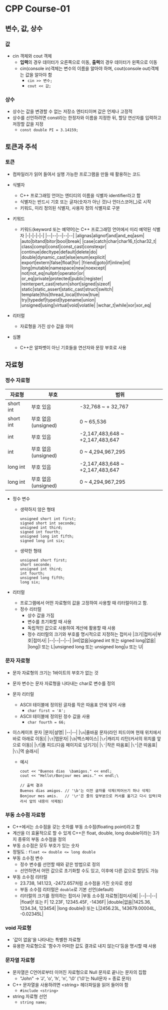 # CPP Course-01

## 변수, 값, 상수

### 값
- cin 객체와 cout 객체
  - **입력**의 경우 데이터가 오른쪽으로 이동, **출력**의 경우 데이터가 왼쪽으로 이동
  - cin(console in)객체는 변수의 이름을 알아야 하며, cout(console out)객체는 값을 알아야 함
    - `cin >> 변수;`
    - `cout << 값;`

### 상수

- 상수는 값을 변경할 수 없는 저장소 엔티티이며 값은 언제나 고정적
- 상수를 선언하려면 const라는 한정자와 이름을 지정한 뒤, 할당 연산자를 입력하고 저장할 값을 지정
  - `const double PI = 3.14159;`

## 토큰과 주석

### 토큰

- 컴파일러가 읽어 들여서 실행 가능한 프로그램을 만들 때 활용하는 코드

- 식별자
  - C++ 프로그래밍 언어는 엔티티의 이름을 식별자 identifier라고 함
  - 식별자는 반드시 기호 또는 글자(숫자가 아닌 것)나 언더스코어(_)로 시작
  - 키워드, 미리 정의된 식별자, 사용자 정의 식별자로 구분

- 키워드
  - 키워드(keyword 또는 예약어)는 C++ 프로그래밍 언어에서 미리 예약된 식별자
    |-|-|-|-|-|
    |--|--|--|--|--|
    |alignas|alignof|and|and_eq|asm|
    |auto|bitand|bitor|bool|break|
    |case|catch|char|char16_t|char32_t|
    |class|compl|const|const_cast|constexpr|
    |continue|decltype|default|delete|do|
    |double|dynamic_cast|else|enum|explicit|
    |export|extern|false|float|for|
    |friend|goto|if|inline|int|
    |long|mutable|namespace|new|noexcept|
    |not|not_eq|nullptr|operator|or|
    |or_eq|private|protected|public|register|
    |reinterpert_cast|return|short|signed|sizeof|
    |static|static_assert|static_cast|struct|switch|
    |template|this|thread_local|throw|true|
    |try|typedef|typeid|typename|union|
    |unsigned|using|virtual|void|volatile|
    |wchar_t|while|xor|xor_eq|

- 리터럴
  - 자료형을 가진 상수 값을 의미

- 심볼
  - C++은 알파벳이 아닌 기호들을 연산자와 문장 부호로 사용

## 자료형

### 정수 자료형

|자료형|부호|범위|
|--|--|--|
|short int|부호 있음|-32,768 ~ + 32,767|
|short int|부호 없음(unsigned)|0 ~ 65,536|
|int|부호 있음|-2,147,483,648 ~ +2,147,483,647|
|int|부호 없음(unsigned)|0 ~ 4,294,967,295|
|long int|부호 있음|-2,147,483,648 ~ +2,147,483,647|
|long int|부호 없음(unsigned)|0 ~ 4,294,967,295|

- 정수 변수
  - 생략하지 않은 형태
    ```
    unsigned short int first;
    signed short int seconde;
    unsigned int third;
    signed int fourth;
    unsigned long int fifth;
    signed long int six;
    ```
  - 생략한 형태
    ```
    unsigned short first;
    short seconde;
    unsigned int third;
    int fourth;
    unsigned long fifth;
    long six;
    ```

- 리터럴
  - 프로그램에서 어떤 자료형의 값을 고정하여 사용할 때 리터럴이라고 함.
  - 정수 리터럴
    - 상수 값을 가짐
    - 변수를 초기화할 때 사용
    - 독립적인 값으로 사용하여 계산에 활용할 때 사용
    - 정수 리터럴의 크기와 부호를 명시적으로 지정하는 접미사
      |크기|접미사|부호|접미사|
      |--|--|--|--|
      |int|없음|signed int 또는 signed long|없음|
      |long|l 또는 L|unsigned long 또는 unsigned long|u 또는 U|

### 문자 자료형

- 문자 자료형의 크기는 1바이트의 부호가 없는 것
- 문자 변수는 문자 자료형을 나타내는 char로 변수를 정의

- 문자 리터럴
  - ASCII 테이블에 정의된 글자를 작은 따옴표 안에 넣어 사용
    - `char first = 'A';`
  - ASCII 테이블에 정의된 정수 값을 사용
    - `char fourth = 66;`

- 이스케이프 문자
  |문자|설명|
  |--|--|
  |`\n`|줄바꿈 문자(라인 피드이며 현재 위치에서 바로 아래로 이동)|
  |`\t`|탭문자|
  |`\b`|백스페이스|
  |`\r`|캐리지 리턴(커서의 위치를 앞으로 이동)|
  |`\f`|폼 피드(다음 페이지로 넘기기)|
  |`\'`|작은 따옴표|
  |`\"`|큰 따옴표|
  |`\\`|역 슬래시|

  - 예시
    ```
    cout << "Buenos dias  \bamigos." << endl;
    cout << "Hello\rBonjour mes amis." << endl;\

    // 출력 결과
    Buenos dias amigos. // '\b'는 이전 글자를 삭제(띄어쓰기 하나 삭제)
    Bonjour mes amis.   // '\r'은 줄의 앞부분으로 커서를 옮기고 다시 입력(따라서 앞의 내용이 삭제됨)
    ```

### 부동 소수점 자료형

- C++에서는 소수점을 갖는 숫자를 부동 소수점(floating point)라고 함
- 계산을 더 효율적으로 할 수 있게 C++은 float, double, long double이라는 3가지 종류의 부동 소수점을 정의
- 부동 소수점은 모두 부호가 있는 숫자
- 정밀도 : `float <= double <= long double`
- 부동 소수점 변수
  - 정수 변수를 선언할 때와 같은 방법으로 정의
  - 선언하면서 어떤 값으로 초기화할 수도 있고, 이후에 다른 값으로 할당도 가능
- 부동 소수점 리터럴
  - 23.738, 141.123, -2472.657처럼 소수점을 가진 숫자로 생성
  - 부동 소수점 리터럴은 `double`로 기본 선언(default)
  - 리터럴의 크기를 정의하는 접미사
    |부동 소수점 자료형|접미사|예|
    |--|--|--|
    |float|f 또는 F| 12.23F, 12345.45F, -1436F|
    |double|없음|1425.36, 1234.34, 123454|
    |long double|l 또는 L|2456.23L, 143679.00004L, -0.02345L|

### void 자료형

- '값이 없음'을 나타내는 특별한 자료형
- 유용한 자료형으로 '함수가 어떠한 값도 결과로 내지 않는다'등을 명시할 때 사용

### 문자열 자료형

- 문자열은 C언어로부터 이어진 자료형으로 Null 문자로 끝나는 문자의 집합
  - "John" → 'J', 'o', 'h', 'n', '\0' ('\0'는 Null문자 = 종료 문자)
- C++ 문자열을 사용하려면 \<string> 헤더파일을 읽어 들어야 함
  - `#include <string>`
- string 자료형 선언
  - `string name;`
